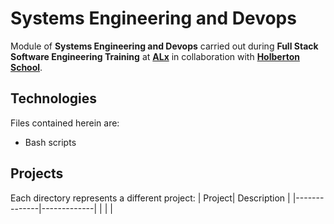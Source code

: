 # Systems Engineering and Devops

Module of **Systems Engineering and Devops** carried out during **Full Stack Software Engineering Training** at **[ALx](https://www.alxafrica.com/software/)** in collaboration with **[Holberton School](https://www.holbertonschool.com/)**.

## Technologies
Files contained herein are:
* Bash scripts


## Projects 
Each directory represents a different project:
| Project| Description |
|--------------|-------------|
|  |  |